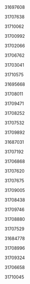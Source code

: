 31697608

31707638

31710062

31700992

31702066

31706762

31703041

31710575

31695668

31708011

31709471

31708252

31707532

31709892

31687031

31707192

31706868

31707620

31707675

31709005

31708438

31709746

31708880

31707529

31684778

31708996

31709324

31706658

31710045

